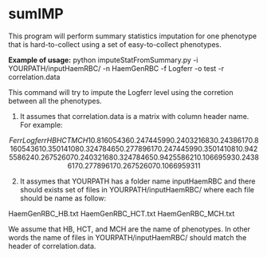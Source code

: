 # sumIMP

This program will perform summary statistics imputation for one phenotype
that is hard-to-collect using a set of easy-to-collect phenotypes.

**Example of usage:**
  python imputeStatFromSummary.py -i YOURPATH/inputHaemRBC/ -n HaemGenRBC -f Logferr -o test -r correlation.data
  
  This command will try to impute the Logferr level using the corretion between all the phenotypes.
  1. It assumes that correlation.data is a matrix with column header name. For example:
  
  $$
  Ferr	Logferr	HB	HCT	MCH
  1	0.81605436	0.24744599	0.240321683	0.2438617
  0.81605436	1	0.35014108	0.32478465	0.27789617
  0.24744599	0.35014108	1	0.942558624	0.26752607
  0.24032168	0.32478465	0.94255862	1	0.10669593
  0.2438617	0.27789617	0.26752607	0.106695931	1
  $$
  
  2. It assymes that YOURPATH has a folder name inputHaemRBC and there should exists set of
  files in YOURPATH/inputHaemRBC/ where each file should be name as follow:
  
  HaemGenRBC_HB.txt
  HaemGenRBC_HCT.txt
  HaemGenRBC_MCH.txt
  
  We assume that HB, HCT, and MCH are the name of phenotypes. In other words the name of files in
  YOURPATH/inputHaemRBC/ should match the header of correlation.data.
  
